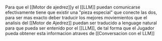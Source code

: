 Para que el [[Motor de ajedrez]]y el [[LLM]] puedan comunicarse efectivamente tiene que existir una "pieza especial" que conecte las dos, para ser mas exacto deber traducir los mejores moviemientos que el analisis del [[Motor de Ajedrez]] puedan ser traducido a lenguage natural para que pueda ser entenido por el [[LLM]], de tal forma que el Jugador pueda obtener esta informacion atraves de [[Conversacion con el LLM]]
